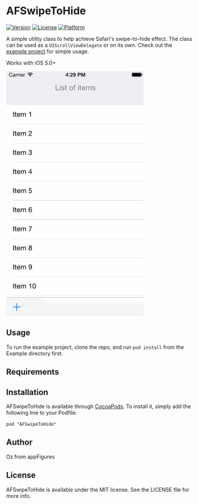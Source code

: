 # AFSwipeToHide

[![Version](https://img.shields.io/cocoapods/v/AFSwipeToHide.svg?style=flat)](http://cocoadocs.org/docsets/AFSwipeToHide)
[![License](https://img.shields.io/cocoapods/l/AFSwipeToHide.svg?style=flat)](http://cocoadocs.org/docsets/AFSwipeToHide)
[![Platform](https://img.shields.io/cocoapods/p/AFSwipeToHide.svg?style=flat)](http://cocoadocs.org/docsets/AFSwipeToHide)

A simple utility class to help achieve Safari's swipe-to-hide effect.
The class can be used as a `UIScrollViewDelegate` or on its own. Check out
the [example project](https://github.com/appfigures/AFSwipeToHide/blob/master/Example/AFSwipeToHide/ViewController.m) for simple usage.

Works with iOS 5.0+

![AFSwipeToHide in action](AFSwipeToHide.gif)

## Usage

To run the example project, clone the repo, and run `pod install` from the Example directory first.

## Requirements

## Installation

AFSwipeToHide is available through [CocoaPods](http://cocoapods.org). To install
it, simply add the following line to your Podfile:

    pod "AFSwipeToHide"

## Author

Oz from appFigures

## License

AFSwipeToHide is available under the MIT license. See the LICENSE file for more info.

